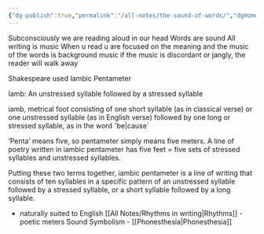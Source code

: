 ```yaml
---
{"dg-publish":true,"permalink":"/all-notes/the-sound-of-words/","dgHomeLink":true,"dgPassFrontmatter":false}
---
```


Subconsciously we are reading aloud in our head 
Words are sound 
All writing is music
When u read u are focused on the meaning and the music of the words is background music
if the music is discordant or jangly, the reader will walk away

 Shakespeare used Iambic Pentameter 

<div class="transclusion internal-embed is-loaded"><div class="markdown-embed">

<div class="markdown-embed-title">



</div>


Iamb: An unstressed syllable followed by a stressed syllable

iamb, metrical foot consisting of one short syllable (as in classical verse) or one unstressed syllable (as in English verse) followed by one long or stressed syllable, as in the word ˘be|cause´

</div></div>
 
<div class="transclusion internal-embed is-loaded"><div class="markdown-embed">

<div class="markdown-embed-title">



</div>


‘Penta’ means five, so pentameter simply means five meters. A line of poetry written in iambic pentameter has five feet = five sets of stressed syllables and unstressed syllables.

</div></div>

 Putting these two terms together, iambic pentameter is a line of writing that consists of ten syllables in a specific pattern of an unstressed syllable followed by a stressed syllable, or a short syllable followed by a long syllable.
- naturally suited to English 
 [[All Notes/Rhythms in writing|Rhythms]] - poetic meters
 Sound Symbolism - [[Phonesthesia|Phonesthesia]]
 